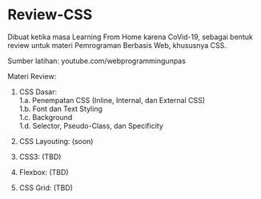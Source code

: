 # Review-CSS
 Dibuat ketika masa Learning From Home karena CoVid-19, sebagai bentuk review untuk materi Pemrograman Berbasis Web, khususnya CSS.
 
 Sumber latihan: youtube.com/webprogrammingunpas
 
 Materi Review:
 1. CSS Dasar: <br>
 	1.a. Penempatan CSS (Inline, Internal, dan External CSS) <br>
	1.b. Font dan Text Styling <br>
	1.c. Background <br>
	1.d. Selector, Pseudo-Class, dan Specificity <br>
	
 2. CSS Layouting: (soon) <br>
 3. CSS3: (TBD) <br>
 4. Flexbox: (TBD) <br>
 5. CSS Grid: (TBD) <br>
